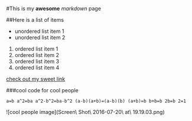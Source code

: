 #This is my **awesome** *markdown* page

##Here is a list of items

* unordered list item 1
* unordered list item 2
1. ordered list item 1
2. ordered list item 2
3. ordered list item 3
4. ordered list item 4


[check out my sweet link](https://www.google.com/search?q=Big+Cats&safe=off&espv=2&biw=1701&bih=1013&source=lnms&tbm=isch&sa=X&ved=0ahUKEwinqK2wo4POAhXD64MKHVAqBg4Q_AUIBigB)

###cool code for cool people

```a=b a^2=ba a^2-b^2=ba-b^2 (a-b)(a+b)=(a-b)(b) (a+b)=b b+b=b 2b=b 2=1```

![cool people image](Screen\ Shot\ 2016-07-20\ at\ 19.19.03.png)

